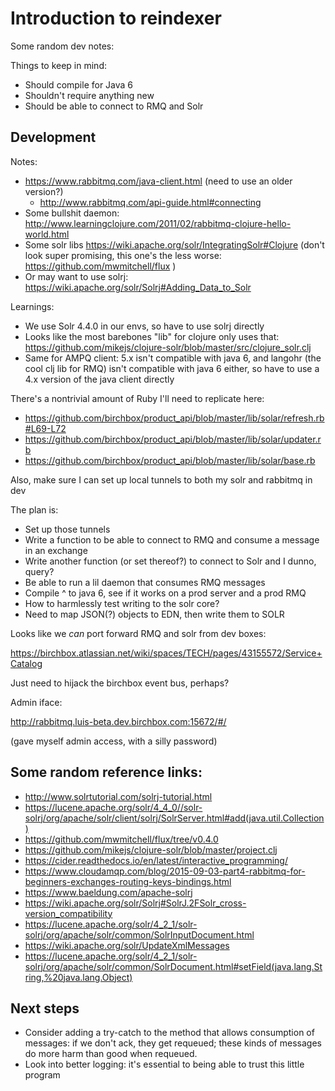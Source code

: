 # Introduction to reindexer

Some random dev notes:

Things to keep in mind:

* Should compile for Java 6
* Shouldn't require anything new
* Should be able to connect to RMQ and Solr

## Development

Notes:

* https://www.rabbitmq.com/java-client.html (need to use an older version?)
  * http://www.rabbitmq.com/api-guide.html#connecting
* Some bullshit daemon: http://www.learningclojure.com/2011/02/rabbitmq-clojure-hello-world.html
* Some solr libs https://wiki.apache.org/solr/IntegratingSolr#Clojure (don't look super promising, this one's the less worse: https://github.com/mwmitchell/flux )
* Or may want to use solrj: https://wiki.apache.org/solr/Solrj#Adding_Data_to_Solr

Learnings:

* We use Solr 4.4.0 in our envs, so have to use solrj directly
* Looks like the most barebones "lib" for clojure only uses that: https://github.com/mikejs/clojure-solr/blob/master/src/clojure_solr.clj
* Same for AMPQ client: 5.x isn't compatible with java 6, and langohr (the cool clj lib for RMQ) isn't compatible with java 6 either, so have to use a 4.x version of the java client directly


There's a nontrivial amount of Ruby I'll need to replicate here:

* https://github.com/birchbox/product_api/blob/master/lib/solar/refresh.rb#L69-L72
* https://github.com/birchbox/product_api/blob/master/lib/solar/updater.rb
* https://github.com/birchbox/product_api/blob/master/lib/solar/base.rb

Also, make sure I can set up local tunnels to both my solr and rabbitmq in dev

The plan is:

* Set up those tunnels
* Write a function to be able to connect to RMQ and consume a message in an exchange
* Write another function (or set thereof?) to connect to Solr and I dunno, query?
* Be able to run a lil daemon that consumes RMQ messages
* Compile ^ to java 6, see if it works on a prod server and a prod RMQ
* How to harmlessly test writing to the solr core?
* Need to map JSON(?) objects to EDN, then write them to SOLR

Looks like we _can_ port forward RMQ and solr from dev boxes:

https://birchbox.atlassian.net/wiki/spaces/TECH/pages/43155572/Service+Catalog

Just need to hijack the birchbox event bus, perhaps?

Admin iface:

http://rabbitmq.luis-beta.dev.birchbox.com:15672/#/

(gave myself admin access, with a silly password)


## Some random reference links:

* http://www.solrtutorial.com/solrj-tutorial.html
* https://lucene.apache.org/solr/4_4_0//solr-solrj/org/apache/solr/client/solrj/SolrServer.html#add(java.util.Collection)
* https://github.com/mwmitchell/flux/tree/v0.4.0
* https://github.com/mikejs/clojure-solr/blob/master/project.clj
* https://cider.readthedocs.io/en/latest/interactive_programming/
* https://www.cloudamqp.com/blog/2015-09-03-part4-rabbitmq-for-beginners-exchanges-routing-keys-bindings.html
* https://www.baeldung.com/apache-solrj
* https://wiki.apache.org/solr/Solrj#SolrJ.2FSolr_cross-version_compatibility
* https://lucene.apache.org/solr/4_2_1/solr-solrj/org/apache/solr/common/SolrInputDocument.html
* https://wiki.apache.org/solr/UpdateXmlMessages
* https://lucene.apache.org/solr/4_2_1/solr-solrj/org/apache/solr/common/SolrDocument.html#setField(java.lang.String,%20java.lang.Object)

## Next steps

* Consider adding a try-catch to the method that allows consumption of messages: if we don't ack, they get requeued; these kinds of messages do more harm than good when requeued.
* Look into better logging: it's essential to being able to trust this little program
